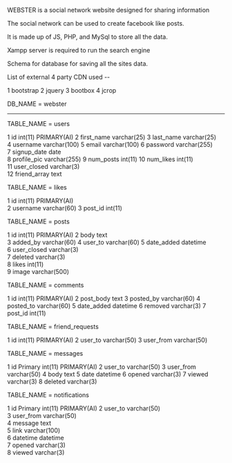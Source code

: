 WEBSTER is a social network website designed for sharing information 

The social network can be used to create facebook like posts.

It is made up of JS, PHP, and MySql to store all the data.

Xampp server is required to run the search engine

Schema for database for saving all the sites data.


List of external 4 party CDN used --

1 bootstrap
2 jquery
3 bootbox
4 jcrop


DB_NAME = webster

------------------------------------------------------------------------------------------------

TABLE_NAME = users

1  id        	   int(11)        PRIMARY(AI)
2  first_name 	   varchar(25) 
3  last_name 	   varchar(25) 	
4  username 	   varchar(100) 
5  email 	       varchar(100)
6  password 	   varchar(255) 	
7  signup_date 	   date 		
8  profile_pic 	   varchar(255) 
9  num_posts 	   int(11)
10 num_likes 	   int(11) 			
11 user_closed 	   varchar(3) 	
12 friend_array    text 	



TABLE_NAME = likes


1	id 				int(11)			PRIMARY(AI)			
2	username		varchar(60)	
3	post_id			int(11)





TABLE_NAME = posts



1	id 				int(11)			 PRIMARY(AI)
2	body			text	
3	added_by		varchar(60)	
4	user_to			varchar(60)	
5	date_added		datetime			
6	user_closed		varchar(3)	
7	deleted			varchar(3)		
8	likes			int(11)		
9 	image 			varchar(500) 	




TABLE_NAME = comments


1 	id  	        int(11)           PRIMARY(AI)
2 	post_body 	    text
3 	posted_by 	    varchar(60) 
4 	posted_to 	    varchar(60) 
5 	date_added 	    datetime
6 	removed      	varchar(3)
7 	post_id 		int(11)

TABLE_NAME = friend_requests


1 	id       		int(11) 			PRIMARY(AI)
2 	user_to 		varchar(50)
3 	user_from 		varchar(50)


TABLE_NAME = messages


1 	id Primary     	 int(11)             PRIMARY(AI)
2 	user_to 	     varchar(50)
3 	user_from 	     varchar(50)
4 	body 	         text
5 	date 	         datetime
6 	opened 			 varchar(3) 
7 	viewed 			 varchar(3)
8 	deleted 	     varchar(3)	


TABLE_NAME  = notifications


1 	id Primary 	     int(11) 			 PRIMARY(AI)
2 	user_to 	     varchar(50) 	
3 	user_from 	     varchar(50) 	
4 	message 	     text 	
5 	link 	         varchar(100) 	
6 	datetime 	     datetime 	
7 	opened 	         varchar(3) 	
8 	viewed 	         varchar(3) 	










